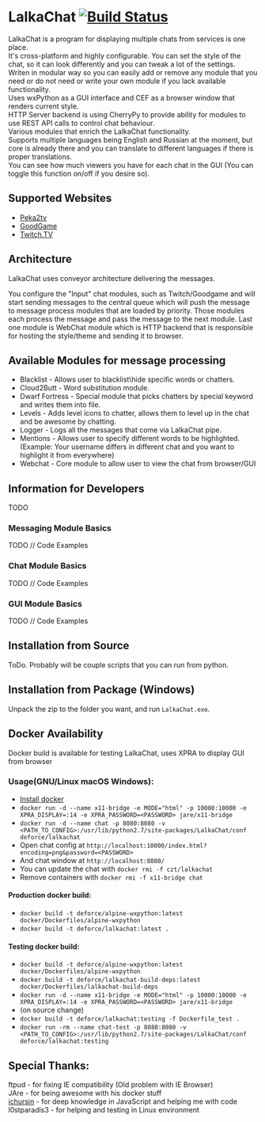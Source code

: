 # LalkaChat [![Build Status](http://jenkins.czt.lv/job/LalkaChat/job/develop/badge/icon)](http://jenkins.czt.lv/job/LalkaChat/job/develop/)

  LalkaChat is a program for displaying multiple chats from services is one place.  
  It's cross-platform and highly configurable. You can set the style of the chat, so it can look differently and you can tweak a lot of the settings.  
  Writen in modular way so you can easily add or remove any module that you need or do not need or write your own module if you lack available functionality.  
  Uses wxPython as a GUI interface and CEF as a browser window that renders current style.  
  HTTP Server backend is using CherryPy to provide ability for modules to use REST API calls to control chat behaviour.  
  Various modules that enrich the LalkaChat functionality.  
  Supports multiple languages being English and Russian at the moment, but core is already there
  and you can translate to different languages if there is proper translations.  
  You can see how much viewers you have for each chat in the GUI (You can toggle this function on/off if you desire so).  

## Supported Websites

* [Peka2tv](http://peka2.tv/)
* [GoodGame](https://goodgame.ru/)
* [Twitch.TV](https://www.twitch.tv/)

## Architecture

LalkaChat uses conveyor architecture delivering the messages.

You configure the "Input" chat modules, such as Twitch/Goodgame and will start sending messages to the central queue 
 which will push the message to message process modules that are loaded by priority. 
Those modules each process the message and pass the message to the next module.
Last one module is WebChat module which is HTTP backend that is responsible for hosting the style/theme and sending it to browser.

## Available Modules for message processing

* Blacklist - Allows user to blacklist\hide specific words or chatters.
* Cloud2Butt - Word substitution module.
* Dwarf Fortress - Special module that picks chatters by special keyword and writes them into file.
* Levels - Adds level icons to chatter, allows them to level up in the chat and be awesome by chatting.
* Logger - Logs all the messages that come via LalkaChat pipe.
* Mentions - Allows user to specify different words to be highlighted. 
  (Example: Your username differs in different chat and you want to highlight it from everywhere)
* Webchat - Core module to allow user to view the chat from browser/GUI 

## Information for Developers
TODO
### Messaging Module Basics
TODO // Code Examples
### Chat Module Basics
TODO // Code Examples
### GUI Module Basics
TODO // Code Examples

## Installation from Source

 ToDo. Probably will be couple scripts that you can run from python.

## Installation from Package (Windows)

Unpack the zip to the folder you want, and run `LalkaChat.exe`.

## Docker Availability
Docker build is available for testing LalkaChat, uses XPRA to display GUI from browser

### Usage(GNU/Linux macOS Windows):
 - [Install docker](https://docs.docker.com/engine/installation/)
 - `docker run -d --name x11-bridge -e MODE="html" -p 10000:10000 -e XPRA_DISPLAY=:14 -e XPRA_PASSWORD=<PASSWORD> jare/x11-bridge`
 - `docker run -d --name chat -p 8080:8080 -v <PATH_TO_CONFIG>:/usr/lib/python2.7/site-packages/LalkaChat/conf deforce/lalkachat`
 - Open chat config at `http://localhost:10000/index.html?encoding=png&password=<PASSWORD>`
 - And chat window at `http://localhost:8080/`
 - You can update the chat with `docker rmi -f czt/lalkachat`
 - Remove containers with `docker rmi -f x11-bridge chat`


#### Production docker build:

 - `docker build -t deforce/alpine-wxpython:latest docker/Dockerfiles/alpine-wxpython`
 - `docker build -t deforce/lalkachat:latest .`

#### Testing docker build:
 - `docker build -t deforce/alpine-wxpython:latest docker/Dockerfiles/alpine-wxpython`
 - `docker build -t deforce/lalkachat-build-deps:latest docker/Dockerfiles/lalkachat-build-deps`
 - `docker run -d --name x11-bridge -e MODE="html" -p 10000:10000 -e XPRA_DISPLAY=:14 -e XPRA_PASSWORD=<PASSWORD> jare/x11-bridge`
 - (on source change)
  - `docker build -t deforce/lalkachat:testing -f Dockerfile_test .`
  - `docker run -rm --name chat-test -p 8080:8080 -v <PATH_TO_CONFIG>:/usr/lib/python2.7/site-packages/LalkaChat/conf deforce/lalkachat:testing`

## Special Thanks:
ftpud - for fixing IE compatibility (Old problem with IE Browser)  
JAre - for being awesome with his docker stuff  
[ichursin](https://github.com/ichursin) - for deep knowledge in JavaScript and helping me with code  
l0stparadis3 - for helping and testing in Linux environment  
